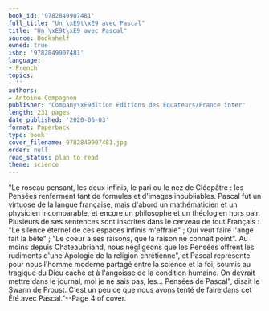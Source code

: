```yaml
---
book_id: '9782849907481'
full_title: "Un \xE9t\xE9 avec Pascal"
title: "Un \xE9t\xE9 avec Pascal"
source: Bookshelf
owned: true
isbn: '9782849907481'
language:
- French
topics:
- ''
authors:
- Antoine Compagnon
publisher: "Company\xE9dition Editions des Equateurs/France inter"
length: 231 pages
date_published: '2020-06-03'
format: Paperback
type: book
cover_filename: 9782849907481.jpg
order: null
read_status: plan to read
theme: science
---
```

"Le roseau pensant, les deux infinis, le pari ou le nez de Cléopâtre : les Pensées renferment tant de formules et d'images inoubliables. Pascal fut un virtuose de la langue française, mais d'abord un mathématicien et un physicien incomparable, et encore un philosophe et un théologien hors pair. Plusieurs de ses sentences sont inscrites dans le cerveau de tout Français : "Le silence éternel de ces espaces infinis m'effraie" ; Qui veut faire l'ange fait la bête" ; "Le coeur a ses raisons, que la raison ne connaît point". Au moins depuis Chateaubriand, nous négligeons que les Pensées offrent les rudiments d'une Apologie de la religion chrétienne", et Pascal représente pour nous l'homme moderne partagé entre la science et la foi, soumis au tragique du Dieu caché et à l'angoisse de la condition humaine. On devrait mettre dans le journal, moi je ne sais pas, les... Pensées de Pascal", disait le Swann de Proust. C'est un peu ce que nous avons tenté de faire dans cet Été avec Pascal."--Page 4 of cover.

